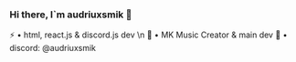 ### Hi there, I`m audriuxsmik 👋


⚡ • html, react.js & discord.js dev \n
🔭 • MK Music Creator & main dev
💬 • discord: @audriuxsmik

